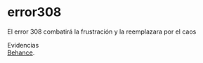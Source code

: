 # error308
El error 308 combatirá la frustración y la reemplazara por el caos


Evidencias<br/>
[Behance](https://www.behance.net/gallery/135897615/Error-308-Soluciones-Creativas-frente-al-error).


